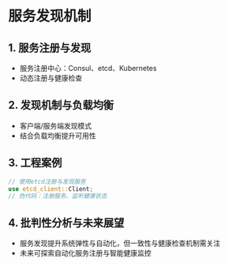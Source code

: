# 服务发现机制

## 1. 服务注册与发现

- 服务注册中心：Consul、etcd、Kubernetes
- 动态注册与健康检查

## 2. 发现机制与负载均衡

- 客户端/服务端发现模式
- 结合负载均衡提升可用性

## 3. 工程案例

```rust
// 使用etcd注册与发现服务
use etcd_client::Client;
// 伪代码：注册服务、监听健康状态
```

## 4. 批判性分析与未来展望

- 服务发现提升系统弹性与自动化，但一致性与健康检查机制需关注
- 未来可探索自动化服务注册与智能健康监控
